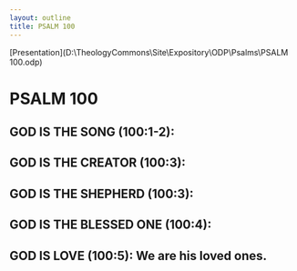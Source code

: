 ```yaml
---
layout: outline
title: PSALM 100
---
```

[Presentation](D:\TheologyCommons\Site\Expository\ODP\Psalms\PSALM 100.odp)
# PSALM 100 
## GOD IS THE SONG (100:1-2): 
## GOD IS THE CREATOR (100:3): 
## GOD IS THE SHEPHERD (100:3): 
## GOD IS THE BLESSED ONE (100:4): 
## GOD IS LOVE (100:5): We are his loved ones. 
